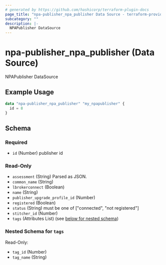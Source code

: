 ```yaml
---
# generated by https://github.com/hashicorp/terraform-plugin-docs
page_title: "npa-publisher_npa_publisher Data Source - terraform-provider-ns-npa-publisher"
subcategory: ""
description: |-
  NPAPublisher DataSource
---
```


# npa-publisher_npa_publisher (Data Source)

NPAPublisher DataSource

## Example Usage

```terraform
data "npa-publisher_npa_publisher" "my_npapublisher" {
  id = 8
}
```

<!-- schema generated by tfplugindocs -->
## Schema

### Required

- `id` (Number) publisher id

### Read-Only

- `assessment` (String) Parsed as JSON.
- `common_name` (String)
- `lbrokerconnect` (Boolean)
- `name` (String)
- `publisher_upgrade_profile_id` (Number)
- `registered` (Boolean)
- `status` (String) must be one of ["connected", "not registered"]
- `stitcher_id` (Number)
- `tags` (Attributes List) (see [below for nested schema](#nestedatt--tags))

<a id="nestedatt--tags"></a>
### Nested Schema for `tags`

Read-Only:

- `tag_id` (Number)
- `tag_name` (String)


